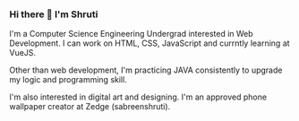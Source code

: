 ### Hi there 👋 I'm Shruti 

I'm a Computer Science Engineering Undergrad interested in Web Development. I can work on HTML, CSS, JavaScript and currntly learning at VueJS.

Other than web development, I'm practicing JAVA consistently to upgrade my logic and programming skill. 

I'm also interested in digital art and designing. I'm an approved phone wallpaper creator at Zedge (sabreenshruti). 
<!--
**shrutilicensed/shrutilicensed** is a ✨ _special_ ✨ repository because its `README.md` (this file) appears on your GitHub profile.

Here are some ideas to get you started:

- 🔭 I’m currently working on ...
- 🌱 I’m currently learning ...
- 👯 I’m looking to collaborate on ...
- 🤔 I’m looking for help with ...
- 💬 Ask me about ...
- 📫 How to reach me: ...
- 😄 Pronouns: ...
- ⚡ Fun fact: ...
-->
